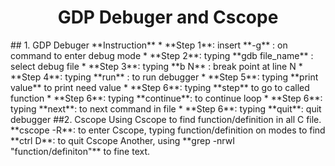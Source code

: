 <h1 style="text-align: center;">GDP Debuger and Cscope</h1>
## 1. GDP Debuger
**Instruction**
* **Step 1**: insert **-g** : on command to enter debug mode
* **Step 2**: typing **gdb file_name** : select debug file
* **Step 3**: typing **b N** : break point at line N
* **Step 4**: typing **run** : to run debugger
* **Step 5**: typing **print value** to print need value
* **Step 6**: typing **step** to go to called function
* **Step 6**: typing **continue**: to continue loop
* **Step 6**: typing **next**: to next command in file
* **Step 6**: typing **quit**: quit debugger 
##2. Cscope
Using Cscope to find function/definition in all C file.
**cscope -R**: to enter Cscope, typing function/definition on modes to find
**ctrl D**: to quit Cscope
Another, using **grep -nrwI "function/definiton"** to fine text.